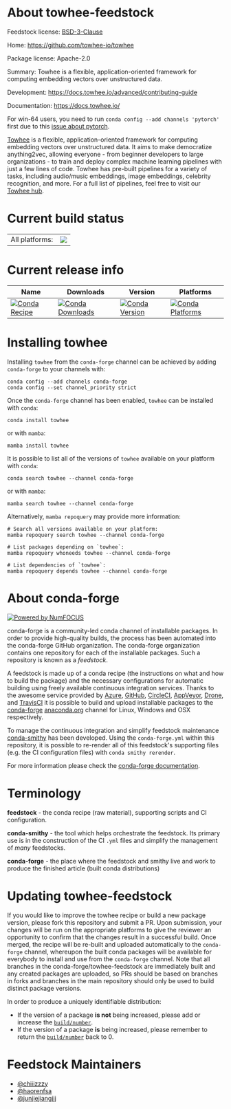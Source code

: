 About towhee-feedstock
======================

Feedstock license: [BSD-3-Clause](https://github.com/conda-forge/towhee-feedstock/blob/main/LICENSE.txt)

Home: https://github.com/towhee-io/towhee

Package license: Apache-2.0

Summary: Towhee is a flexible, application-oriented framework for computing embedding vectors over unstructured data.

Development: https://docs.towhee.io/advanced/contributing-guide

Documentation: https://docs.towhee.io/

For win-64 users, you need to run `conda config --add channels 'pytorch'` first due to this [issue about pytorch](https://github.com/conda-forge/pytorch-cpu-feedstock/issues/32).

[Towhee](https://towhee.io/) is a flexible, application-oriented framework for computing embedding vectors over unstructured data.
It aims to make democratize anything2vec, allowing everyone - from beginner developers to large organizations -
to train and deploy complex machine learning pipelines with just a few lines of code.
Towhee has pre-built pipelines for a variety of tasks, including audio/music embeddings, image embeddings, celebrity recognition, and more.
For a full list of pipelines, feel free to visit our [Towhee hub](https://hub.towhee.io/).


Current build status
====================


<table><tr><td>All platforms:</td>
    <td>
      <a href="https://dev.azure.com/conda-forge/feedstock-builds/_build/latest?definitionId=14910&branchName=main">
        <img src="https://dev.azure.com/conda-forge/feedstock-builds/_apis/build/status/towhee-feedstock?branchName=main">
      </a>
    </td>
  </tr>
</table>

Current release info
====================

| Name | Downloads | Version | Platforms |
| --- | --- | --- | --- |
| [![Conda Recipe](https://img.shields.io/badge/recipe-towhee-green.svg)](https://anaconda.org/conda-forge/towhee) | [![Conda Downloads](https://img.shields.io/conda/dn/conda-forge/towhee.svg)](https://anaconda.org/conda-forge/towhee) | [![Conda Version](https://img.shields.io/conda/vn/conda-forge/towhee.svg)](https://anaconda.org/conda-forge/towhee) | [![Conda Platforms](https://img.shields.io/conda/pn/conda-forge/towhee.svg)](https://anaconda.org/conda-forge/towhee) |

Installing towhee
=================

Installing `towhee` from the `conda-forge` channel can be achieved by adding `conda-forge` to your channels with:

```
conda config --add channels conda-forge
conda config --set channel_priority strict
```

Once the `conda-forge` channel has been enabled, `towhee` can be installed with `conda`:

```
conda install towhee
```

or with `mamba`:

```
mamba install towhee
```

It is possible to list all of the versions of `towhee` available on your platform with `conda`:

```
conda search towhee --channel conda-forge
```

or with `mamba`:

```
mamba search towhee --channel conda-forge
```

Alternatively, `mamba repoquery` may provide more information:

```
# Search all versions available on your platform:
mamba repoquery search towhee --channel conda-forge

# List packages depending on `towhee`:
mamba repoquery whoneeds towhee --channel conda-forge

# List dependencies of `towhee`:
mamba repoquery depends towhee --channel conda-forge
```


About conda-forge
=================

[![Powered by
NumFOCUS](https://img.shields.io/badge/powered%20by-NumFOCUS-orange.svg?style=flat&colorA=E1523D&colorB=007D8A)](https://numfocus.org)

conda-forge is a community-led conda channel of installable packages.
In order to provide high-quality builds, the process has been automated into the
conda-forge GitHub organization. The conda-forge organization contains one repository
for each of the installable packages. Such a repository is known as a *feedstock*.

A feedstock is made up of a conda recipe (the instructions on what and how to build
the package) and the necessary configurations for automatic building using freely
available continuous integration services. Thanks to the awesome service provided by
[Azure](https://azure.microsoft.com/en-us/services/devops/), [GitHub](https://github.com/),
[CircleCI](https://circleci.com/), [AppVeyor](https://www.appveyor.com/),
[Drone](https://cloud.drone.io/welcome), and [TravisCI](https://travis-ci.com/)
it is possible to build and upload installable packages to the
[conda-forge](https://anaconda.org/conda-forge) [anaconda.org](https://anaconda.org/)
channel for Linux, Windows and OSX respectively.

To manage the continuous integration and simplify feedstock maintenance
[conda-smithy](https://github.com/conda-forge/conda-smithy) has been developed.
Using the ``conda-forge.yml`` within this repository, it is possible to re-render all of
this feedstock's supporting files (e.g. the CI configuration files) with ``conda smithy rerender``.

For more information please check the [conda-forge documentation](https://conda-forge.org/docs/).

Terminology
===========

**feedstock** - the conda recipe (raw material), supporting scripts and CI configuration.

**conda-smithy** - the tool which helps orchestrate the feedstock.
                   Its primary use is in the construction of the CI ``.yml`` files
                   and simplify the management of *many* feedstocks.

**conda-forge** - the place where the feedstock and smithy live and work to
                  produce the finished article (built conda distributions)


Updating towhee-feedstock
=========================

If you would like to improve the towhee recipe or build a new
package version, please fork this repository and submit a PR. Upon submission,
your changes will be run on the appropriate platforms to give the reviewer an
opportunity to confirm that the changes result in a successful build. Once
merged, the recipe will be re-built and uploaded automatically to the
`conda-forge` channel, whereupon the built conda packages will be available for
everybody to install and use from the `conda-forge` channel.
Note that all branches in the conda-forge/towhee-feedstock are
immediately built and any created packages are uploaded, so PRs should be based
on branches in forks and branches in the main repository should only be used to
build distinct package versions.

In order to produce a uniquely identifiable distribution:
 * If the version of a package **is not** being increased, please add or increase
   the [``build/number``](https://docs.conda.io/projects/conda-build/en/latest/resources/define-metadata.html#build-number-and-string).
 * If the version of a package **is** being increased, please remember to return
   the [``build/number``](https://docs.conda.io/projects/conda-build/en/latest/resources/define-metadata.html#build-number-and-string)
   back to 0.

Feedstock Maintainers
=====================

* [@chiiizzzy](https://github.com/chiiizzzy/)
* [@haorenfsa](https://github.com/haorenfsa/)
* [@junjiejiangjjj](https://github.com/junjiejiangjjj/)

